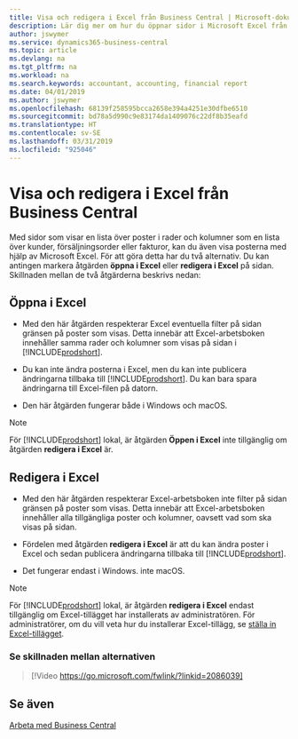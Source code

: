 ```yaml
---
title: Visa och redigera i Excel från Business Central | Microsoft-dokument
description: Lär dig mer om hur du öppnar sidor i Microsoft Excel från Business Central för bättre dataanalyser.
author: jswymer
ms.service: dynamics365-business-central
ms.topic: article
ms.devlang: na
ms.tgt_pltfrm: na
ms.workload: na
ms.search.keywords: accountant, accounting, financial report
ms.date: 04/01/2019
ms.author: jswymer
ms.openlocfilehash: 68139f258595bcca2658e394a4251e30dfbe6510
ms.sourcegitcommit: bd78a5d990c9e83174da1409076c22df8b35eafd
ms.translationtype: HT
ms.contentlocale: sv-SE
ms.lasthandoff: 03/31/2019
ms.locfileid: "925046"
---
```

# <a name="viewing-and-editing-in-excel-from-business-central"></a>Visa och redigera i Excel från Business Central 

Med sidor som visar en lista över poster i rader och kolumner som en lista över kunder, försäljningsorder eller fakturor, kan du även visa posterna med hjälp av Microsoft Excel. För att göra detta har du två alternativ. Du kan antingen markera åtgärden **öppna i Excel** eller **redigera i Excel** på sidan. Skillnaden mellan de två åtgärderna beskrivs nedan:  

## <a name="open-in-excel"></a>Öppna i Excel

-    Med den här åtgärden respekterar Excel eventuella filter på sidan gränsen på poster som visas. Detta innebär att Excel-arbetsboken innehåller samma rader och kolumner som visas på sidan i [!INCLUDE[prodshort](includes/prodshort.md)].

-    Du kan inte ändra posterna i Excel, men du kan inte publicera ändringarna tillbaka till [!INCLUDE[prodshort](includes/prodshort.md)]. Du kan bara spara ändringarna till Excel-filen på datorn. 

-    Den här åtgärden fungerar både i Windows och macOS. 

>[!NOTE]
>För [!INCLUDE[prodshort](includes/prodshort.md)] lokal, är åtgärden **Öppen i Excel** inte tillgänglig om åtgärden **redigera i Excel** är.

## <a name="edit-in-excel"></a>Redigera i Excel

-    Med den här åtgärden respekterar Excel-arbetsboken inte filter på sidan gränsen på poster som visas. Detta innebär att Excel-arbetsboken innehåller alla tillgängliga poster och kolumner, oavsett vad som ska visas på sidan. 

-    Fördelen med åtgärden **redigera i Excel** är att du kan ändra poster i Excel och sedan publicera ändringarna tillbaka till [!INCLUDE[prodshort](includes/prodshort.md)].

-    Det fungerar endast i Windows. inte macOS.

>[!NOTE]
>För [!INCLUDE[prodshort](includes/prodshort.md)] lokal, är åtgärden **redigera i Excel** endast tillgänglig om Excel-tillägget har installerats av administratören. För administratörer, om du vill veta hur du installerar Excel-tillägg, se [ställa in Excel-tillägget](https://docs.microsoft.com/en-us/dynamics365/business-central/dev-itpro/administration/configuring-excel-addin).

### <a name="see-the-differences-between-the-options"></a>Se skillnaden mellan alternativen 
> [!Video https://go.microsoft.com/fwlink/?linkid=2086039]

## <a name="see-also"></a>Se även
[Arbeta med Business Central](ui-work-product.md)  
